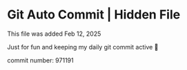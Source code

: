 # Git Auto Commit | Hidden File

This file was added Feb 12, 2025

Just for fun and keeping my daily git commit active 🤪

commit number: 971191
